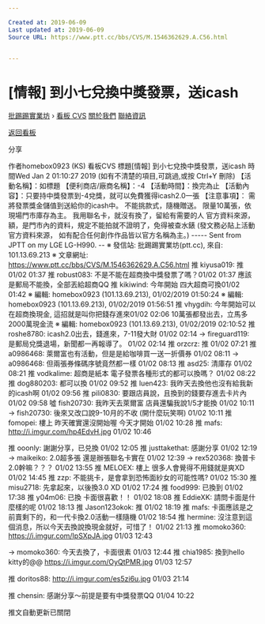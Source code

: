 ```yaml
---

Created at: 2019-06-09
Last updated at: 2019-06-09
Source URL: https://www.ptt.cc/bbs/CVS/M.1546362629.A.C56.html


---
```


# [情報] 到小七兌換中獎發票，送icash


[批踢踢實業坊](https://www.ptt.cc/bbs/) › [看板 CVS](https://www.ptt.cc/bbs/CVS/index.html) [關於我們](https://www.ptt.cc/about.html) [聯絡資訊](https://www.ptt.cc/contact.html)

[返回看板](https://www.ptt.cc/bbs/CVS/index.html)

分享

作者homebox0923 (KS)
看板CVS
標題\[情報\] 到小七兌換中獎發票，送icash
時間Wed Jan 2 01:10:27 2019
(如有不清楚的項目,可跳過,或按 Ctrl+Y 刪除) 【活動名稱】：如標題 【便利商店/廠商名稱】：-4 【活動時間】：換完為止 【活動內容】：只要持中獎發票到-4兌獎，就可以免費獲得icash2.0一張 【注意事項】： 需將發票獎金儲值到送給你的icash中。 不能挑款式，隨機贈送。 限量10萬張，依現場門市庫存為主。 我用聯名卡，就沒有換了，留給有需要的人 官方資料來源，額，是門市內的資料，規定不能拍就不證明了，免得被查水錶 (發文務必貼上活動官方資料來源， 如有配合任何創作作品皆以官方名稱為主。) ----- Sent from JPTT on my LGE LG-H990. -- ※ 發信站: 批踢踢實業坊(ptt.cc), 來自: 101.13.69.213 ※ 文章網址: <https://www.ptt.cc/bbs/CVS/M.1546362629.A.C56.html>
推 kiyusa019: 推01/02 01:37
推 robust083: 不是不能在超商換中獎發票了嗎？01/02 01:37
應該是郵局不能換，全部丟給超商QQ
推 kikiwind: 今年開始 四大超商可換01/02 01:42
※ 編輯: homebox0923 (101.13.69.213), 01/02/2019 01:50:24 ※ 編輯: homebox0923 (101.13.69.213), 01/02/2019 01:56:51
推 vhygdih: 今年開始可以在超商換現金, 這招就是叫你把錢存進來01/02 02:06
10萬張都發出去，立馬多2000萬現金流 ※ 編輯: homebox0923 (101.13.69.213), 01/02/2019 02:10:52
推 roshe8780: icash2.0出去，錢進來，7-11發大財 01/02 02:14
→ fireguard119: 是郵局兌獎退場，新聞都一再報導了。 01/02 02:14
推 orzcrz: 推 01/02 07:21
推 a0986468: 萊爾富也有活動，但是是給咖啡買一送一折價券 01/02 08:11
→ a0986468: 但兩張券條碼序號竟然都一樣 01/02 08:13
推 asd25: 清庫存 01/02 08:21
推 vodkalime: 超商是紙本 電子發票各種形式的都可以換嗎？ 01/02 08:22
推 dog880203: 都可以換 01/02 09:52
推 luen423: 我昨天去換他也沒有給我新的icash啊 01/02 09:56
推 pili0830: 要跟店員說，且換到的錢要存進去卡片內 01/02 09:58
噓 fish20730: 我昨天去萊爾富 店員還騙我說1/5才能換 01/02 10:11
→ fish20730: 後來又改口說9-10月的不收 (開什麼玩笑啊) 01/02 10:11
推 fomopei: 樓上 昨天確實還沒開始喔 今天才開始 01/02 10:28
推 mafs: <http://i.imgur.com/hp4EdvH.jpg> 01/02 10:46

推 ooonly: 謝謝分享，已兑換 01/02 12:05
推 justtakethat: 感謝分享 01/02 12:19
→ maikeiko: 2.0超多張 還是辦張聯名卡實在 01/02 12:39
→ rex520368: 換普卡2.0幹嘛？？？ 01/02 13:55
推 MELOEX: 樓上 很多人會覺得不用錢就是爽XD 01/02 14:45
推 zzp: 不能挑卡，是會拿到恐怖面紗女的可能性嗎? 01/02 15:30
推 misu2718: 先拿起來，以後換3.0 XD 01/02 17:24
推 food999: 已換到 01/02 17:38
推 y04m06: 已換 卡面很喜歡！！ 01/02 18:08
推 EddieXK: 請問卡面是什麼樣的呢 01/02 18:13
推 Jason123okok: 推 01/02 18:19
推 mafs: 卡面應該是之前賣剩下的，和一代卡換2.0活動一樣隨機 01/02 18:54
推 hermine: 沒注意到這個消息，所以今天去換說換現金就好，可惜了！ 01/02 21:13
推 momoko360: <https://i.imgur.com/IpSXpJA.jpg> 01/03 12:43

→ momoko360: 今天去換了，卡面很素 01/03 12:44
推 chia1985: 換到hello kitty的@@ <https://i.imgur.com/OyQtPMR.jpg> 01/03 12:57

推 doritos88: <http://i.imgur.com/es5zi6u.jpg> 01/03 21:14

推 chensin: 感謝分享～前提是要有中獎發票QQ 01/04 10:22

推文自動更新已關閉

